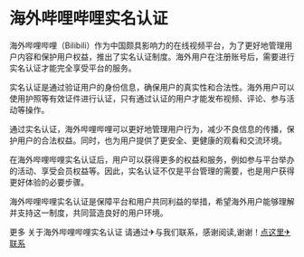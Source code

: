 # 海外哔哩哔哩实名认证

海外哔哩哔哩（Bilibili）作为中国颇具影响力的在线视频平台，为了更好地管理用户内容和保护用户权益，推出了实名认证制度。海外用户在注册账号后，需要进行实名认证才能完全享受平台的服务。

实名认证是通过验证用户的身份信息，确保用户的真实性和合法性。海外用户可以使用护照等有效证件进行认证，只有通过认证的用户才能发布视频、评论、参与活动等操作。

通过实名认证，海外哔哩哔哩可以更好地管理用户行为，减少不良信息的传播，保护用户的合法权益。同时，也为用户提供了更安全、更健康的观看和交流环境。

在海外哔哩哔哩实名认证后，用户可以获得更多的权益和服务，例如参与平台举办的活动、享受会员权益等。因此，实名认证不仅是平台管理的需要，也是用户获得更好体验的必要步骤。

海外哔哩哔哩实名认证是保障平台和用户共同利益的举措，希望海外用户能够理解并支持这一制度，共同营造良好的用户环境。

更多 关于海外哔哩哔哩实名认证 请通过✈与我们联系，感谢阅读,谢谢！[点这里✈联系](https://www.k02.cc)